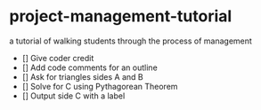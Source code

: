 # project-management-tutorial
a tutorial of walking students through the process of management

- [] Give coder credit
- [] Add code comments for an outline
- [] Ask for triangles sides A and B
- [] Solve for C using Pythagorean Theorem
- [] Output side C with a label
